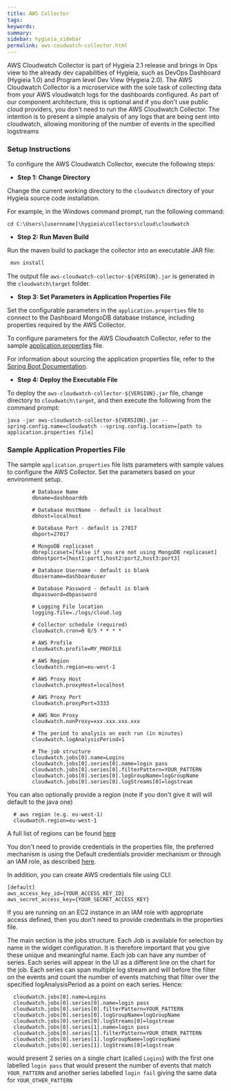 ```yaml
---
title: AWS Collector
tags:
keywords:
summary:
sidebar: hygieia_sidebar
permalink: aws-coudwatch-collector.html
---
```


AWS Cloudwatch Collector is part of Hygieia 2.1 release and brings in Ops view to the already dev capabilities of Hygieia, such as DevOps Dashboard (Hygieia 1.0) and Program level Dev View (Hygieia 2.0). The AWS Cloudwatch Collector is a microservice with the sole task of collecting data from your AWS vloudwatch logs for the dashboards configured. As part of our component architecture, this is optional and if you don't use public cloud providers, you don't need to run the AWS Cloudwatch Collector.
The intention is to present a simple analysis of any logs that are being sent into cloudwatch, allowing monitoring of the number of events in the specified
logstreams

### Setup Instructions

To configure the AWS Cloudwatch Collector, execute the following steps:

*   **Step 1: Change Directory**

Change the current working directory to the `cloudwatch` directory of your Hygieia source code installation.

For example, in the Windows command prompt, run the following command:

```
cd C:\Users\[usernname]\hygieia\collectors\cloud\cloudwatch
```

*   **Step 2: Run Maven Build**

Run the maven build to package the collector into an executable JAR file:

```bash
 mvn install
```

The output file `aws-cloudwatch-collector-${VERSION}.jar` is generated in the `cloudwatch\target` folder.

*   **Step 3: Set Parameters in Application Properties File**

Set the configurable parameters in the `application.properties` file to connect to the Dashboard MongoDB database instance, including properties required by the AWS Collector.

To configure parameters for the AWS Cloudwatch Collector, refer to the sample [application.properties](#sample-application-properties-file) file.

For information about sourcing the application properties file, refer to the [Spring Boot Documentation](http://docs.spring.io/spring-boot/docs/current-SNAPSHOT/reference/htmlsingle/#boot-features-external-config-application-property-files).

*   **Step 4: Deploy the Executable File**

To deploy the `aws-cloudwatch-collector-${VERSION}.jar` file, change directory to `cloudwatch\target`, and then execute the following from the command prompt:

```
java -jar aws-cloudwatch-collector-${VERSION}.jar --spring.config.name=cloudwatch --spring.config.location=[path to application.properties file]
```

### Sample Application Properties File

The sample `application.properties` file lists parameters with sample values to configure the AWS Collector. Set the parameters based on your environment setup.

```properties
		# Database Name
		dbname=dashboarddb

		# Database HostName - default is localhost
		dbhost=localhost

		# Database Port - default is 27017
		dbport=27017

		# MongoDB replicaset
		dbreplicaset=[false if you are not using MongoDB replicaset]
		dbhostport=[host1:port1,host2:port2,host3:port3]

		# Database Username - default is blank
		dbusername=dashboarduser

		# Database Password - default is blank
		dbpassword=dbpassword

		# Logging File location
		logging.file=./logs/cloud.log

		# Collector schedule (required)
		cloudwatch.cron=0 0/5 * * * *

        # AWS Profile
        cloudwatch.profile=MY_PROFILE

        # AWS Region
        cloudwatch.region=eu-west-1

		# AWS Proxy Host
		cloudwatch.proxyHost=localhost

		# AWS Proxy Port
		cloudwatch.proxyPort=3333

		# AWS Non Proxy
		cloudwatch.nonProxy=xxx.xxx.xxx.xxx

        # The period to analysis on each run (in minutes)
        cloudwatch.logAnalysisPeriod=1

        # The job structure
        cloudwatch.jobs[0].name=Logins
        cloudwatch.jobs[0].series[0].name=login pass
        cloudwatch.jobs[0].series[0].filterPattern=YOUR_PATTERN 
        cloudwatch.jobs[0].series[0].logGroupName=logGroupName
        cloudwatch.jobs[0].series[0].logStreams[0]=logstream
```

You can also optionally provide a region (note if you don't give it will will default to the java one)
```properties
  # aws region (e.g. eu-west-1)
  cloudwatch.region=eu-west-1
```
A full list of regions can be found [here](https://docs.aws.amazon.com/AmazonRDS/latest/UserGuide/Concepts.RegionsAndAvailabilityZones.html)

You don't need to provide credentials in the properties file, the preferred mechanism is using the Default credentials provider mechanism or through an IAM role, as described [here](http://docs.aws.amazon.com/AWSSdkDocsJava/latest/DeveloperGuide/credentials.html).

In addition, you can create AWS credentials file using CLI:
```properties
[default]
aws_access_key_id={YOUR_ACCESS_KEY_ID}
aws_secret_access_key={YOUR_SECRET_ACCESS_KEY}
```

If you are running on an EC2 instance in an IAM role with appropriate access defined, then you don't need to provide credentials in the properties file.

The main section is the jobs structure. Each Job is available for selection by name in the widget configuration. It is therefore important that you give these unique and meaningful name.
Each job can have any number of series. Each series will appear in the UI as a different line on the chart for the job.
Each series can span multiple log stream and will before the filter on the events and count the number of events matching
that filter over the specified logAnalysisPeriod as a point on each series. Hence:
```properties
  cloudwatch.jobs[0].name=Logins
  cloudwatch.jobs[0].series[0].name=login pass
  cloudwatch.jobs[0].series[0].filterPattern=YOUR_PATTERN 
  cloudwatch.jobs[0].series[0].logGroupName=logGroupName
  cloudwatch.jobs[0].series[0].logStreams[0]=logstream
  cloudwatch.jobs[0].series[1].name=login pass
  cloudwatch.jobs[0].series[1].filterPattern=YOUR_OTHER_PATTERN 
  cloudwatch.jobs[0].series[1].logGroupName=logGroupName
  cloudwatch.jobs[0].series[1].logStreams[0]=logstream
```

would present 2 series on a single chart (called `Logins`) with the first one labelled `login pass` that would present the number of 
events that match `YOUR_PATTERN` and another series labelled `login fail` giving the same data for `YOUR_OTHER_PATTERN` 
